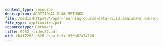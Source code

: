 ```yaml
---
content_type: resource
description: ADDITIONAL DUAL METHODS
file: /media/https%3A/open-learning-course-data-rc.s3.amazonaws.com/6-252j-nonlinear-programming-spring-2003/fb4f7200c626eaaabdfc930b82a7412d_6252_slides22.pdf
file_type: application/pdf
resourcetype: Document
title: 6252_slides22.pdf
uid: fb4f7200-c626-eaaa-bdfc-930b82a7412d
---
```

